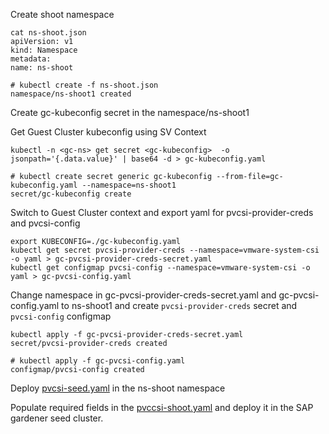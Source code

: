 Create shoot namespace

```
cat ns-shoot.json
apiVersion: v1
kind: Namespace
metadata:
name: ns-shoot
```

```
# kubectl create -f ns-shoot.json
namespace/ns-shoot1 created
```

Create gc-kubeconfig secret in the namespace/ns-shoot1

Get Guest Cluster kubeconfig using SV Context
```
kubectl -n <gc-ns> get secret <gc-kubeconfig>  -o jsonpath='{.data.value}' | base64 -d > gc-kubeconfig.yaml
```

```
# kubectl create secret generic gc-kubeconfig --from-file=gc-kubeconfig.yaml --namespace=ns-shoot1
secret/gc-kubeconfig create
```

Switch to Guest Cluster context and export yaml for pvcsi-provider-creds and pvcsi-config


```
export KUBECONFIG=./gc-kubeconfig.yaml
kubectl get secret pvcsi-provider-creds --namespace=vmware-system-csi -o yaml > gc-pvcsi-provider-creds-secret.yaml
kubectl get configmap pvcsi-config --namespace=vmware-system-csi -o yaml > gc-pvcsi-config.yaml
```

Change namespace in gc-pvcsi-provider-creds-secret.yaml and gc-pvcsi-config.yaml to ns-shoot1 and create `pvcsi-provider-creds` secret and `pvcsi-config` configmap

```
kubectl apply -f gc-pvcsi-provider-creds-secret.yaml
secret/pvcsi-provider-creds created

# kubectl apply -f gc-pvcsi-config.yaml
configmap/pvcsi-config created
```

Deploy [pvcsi-seed.yaml](pvcsi-seed.yaml) in the ns-shoot namespace

Populate required fields in the [pvccsi-shoot.yaml](pvcsi-shoot.yaml) and deploy it in the SAP gardener seed cluster.





